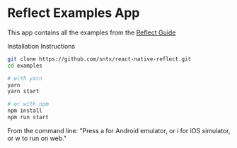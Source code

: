 # Reflect Examples App

This app contains all the examples from the [Reflect Guide](https://sntx.github.io/react-native-reflect/#/?id=guide)

Installation Instructions

```bash
git clone https://github.com/sntx/react-native-reflect.git
cd examples

# with yarn
yarn
yarn start

# or with npm
npm install
npm run start
```

From the command line: "Press a for Android emulator, or i for iOS simulator, or w to run on web."
